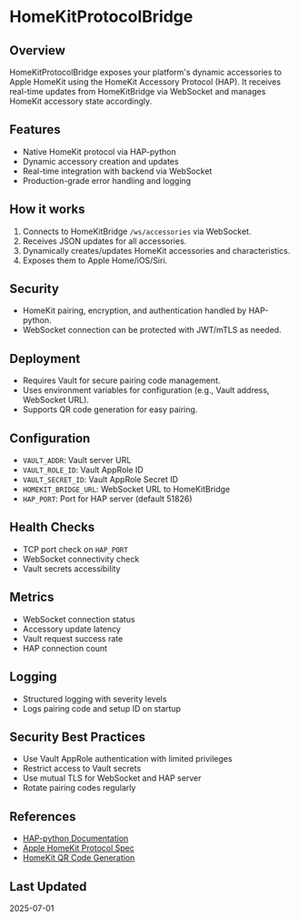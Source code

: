 # HomeKitProtocolBridge

## Overview

HomeKitProtocolBridge exposes your platform's dynamic accessories to Apple HomeKit using the HomeKit Accessory Protocol (HAP). It receives real-time updates from HomeKitBridge via WebSocket and manages HomeKit accessory state accordingly.

## Features

- Native HomeKit protocol via HAP-python
- Dynamic accessory creation and updates
- Real-time integration with backend via WebSocket
- Production-grade error handling and logging

## How it works

1. Connects to HomeKitBridge `/ws/accessories` via WebSocket.
2. Receives JSON updates for all accessories.
3. Dynamically creates/updates HomeKit accessories and characteristics.
4. Exposes them to Apple Home/iOS/Siri.

## Security

- HomeKit pairing, encryption, and authentication handled by HAP-python.
- WebSocket connection can be protected with JWT/mTLS as needed.

## Deployment

- Requires Vault for secure pairing code management.
- Uses environment variables for configuration (e.g., Vault address, WebSocket URL).
- Supports QR code generation for easy pairing.

## Configuration

- `VAULT_ADDR`: Vault server URL
- `VAULT_ROLE_ID`: Vault AppRole ID
- `VAULT_SECRET_ID`: Vault AppRole Secret ID
- `HOMEKIT_BRIDGE_URL`: WebSocket URL to HomeKitBridge
- `HAP_PORT`: Port for HAP server (default 51826)

## Health Checks

- TCP port check on `HAP_PORT`
- WebSocket connectivity check
- Vault secrets accessibility

## Metrics

- WebSocket connection status
- Accessory update latency
- Vault request success rate
- HAP connection count

## Logging

- Structured logging with severity levels
- Logs pairing code and setup ID on startup

## Security Best Practices

- Use Vault AppRole authentication with limited privileges
- Restrict access to Vault secrets
- Use mutual TLS for WebSocket and HAP server
- Rotate pairing codes regularly

## References

- [HAP-python Documentation](https://hap-python-test.readthedocs.io/en/rtdimportfix/api.html)
- [Apple HomeKit Protocol Spec](https://developer.apple.com/homekit/)
- [HomeKit QR Code Generation](https://github.com/SimonGolms/homekit-code)

## Last Updated

2025-07-01
